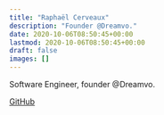 ```yaml
---
title: "Raphaël Cerveaux"
description: "Founder @Dreamvo."
date: 2020-10-06T08:50:45+00:00
lastmod: 2020-10-06T08:50:45+00:00
draft: false
images: []
---
```


Software Engineer, founder @Dreamvo.

[GitHub](https://github.com/sundowndev)
